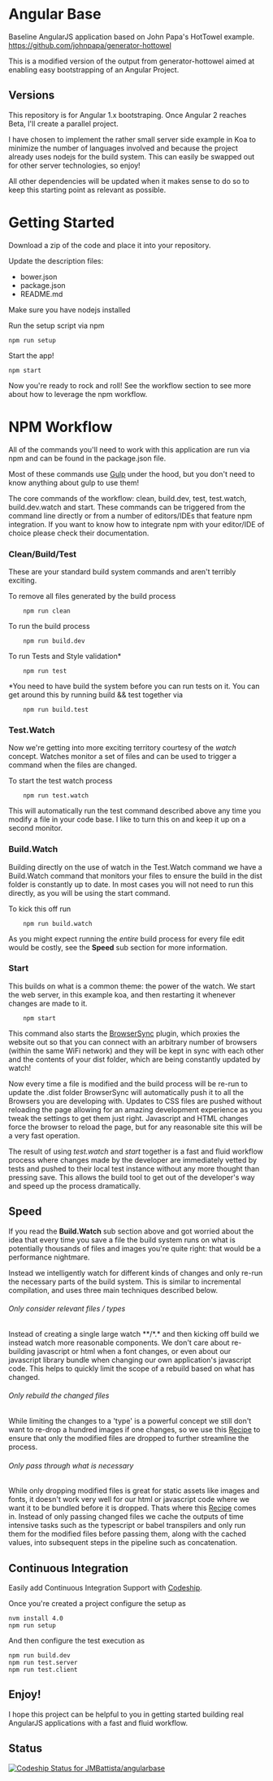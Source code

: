 # Angular Base
Baseline AngularJS application based on John Papa's HotTowel example.
https://github.com/johnpapa/generator-hottowel

This is a modified version of the output from generator-hottowel aimed at enabling easy bootstrapping of an Angular Project.

## Versions
This repository is for Angular 1.x bootstraping. Once Angular 2 reaches Beta, I'll create a parallel project.

I have chosen to implement the rather small server side example in Koa to minimize the number of languages involved and because the project already uses nodejs for the build system. This can easily be swapped out for other server technologies, so enjoy!

All other dependencies will be updated when it makes sense to do so to keep this starting point as relevant as possible.

# Getting Started
Download a zip of the code and place it into your repository.

Update the description files:
* bower.json
* package.json
* README.md

Make sure you have nodejs installed

Run the setup script via npm

```shell
npm run setup
```

Start the app!
```shell
npm start
```

Now you're ready to rock and roll! See the workflow section to see more about how to leverage the npm workflow.

# NPM Workflow
All of the commands you'll need to work with this application are run via npm and can be found in the package.json file.

Most of these commands use [Gulp](http://gulpjs.com/) under the hood, but you don't need to know anything about gulp to use them!

The core commands of the workflow: clean, build.dev, test, test.watch, build.dev.watch and start. These commands can be triggered from the command line directly or from a number of editors/IDEs that feature npm integration. If you want to know how to integrate npm with your editor/IDE of choice please check their documentation.

### Clean/Build/Test
These are your standard build system commands and aren't terribly exciting.

To remove all files generated by the build process
```shell
    npm run clean
```

To run the build process
```shell
    npm run build.dev
```

To run Tests and Style validation*
```shell
    npm run test
```
*You need to have build the system before you can run tests on it. You can get around this by running build && test together via
```
    npm run build.test
```


### Test.Watch
Now we're getting into more exciting territory courtesy of the *watch* concept. Watches monitor a set of files and can be used to trigger a command when the files are changed.

To start the test watch process
```shell
    npm run test.watch
```

This will automatically run the test command described above any time you modify a file in your code base. I like to turn this on and keep it up on a second monitor.

### Build.Watch
Building directly on the use of watch in the Test.Watch command we have a Build.Watch command that monitors your files to ensure the build in the dist folder is constantly up to date. In most cases you will not need to run this directly, as you will be using the start command.

To kick this off run
```shell
    npm run build.watch
```

As you might expect running the *entire* build process for every file edit would be costly, see the **Speed** sub section for more information.


### Start
 This builds on what is a common theme: the power of the watch. We start the web server, in this example koa, and then restarting it whenever changes are made to it.
```shell
    npm start
```

This command also starts the [BrowserSync](https://www.browsersync.io/) plugin, which proxies the website out so that you can connect with an arbitrary number of browsers (within the same WiFi network) and they will be kept in sync with each other and the contents of your dist folder, which are being constantly updated by watch!

Now every time a file is modified and the build process will be re-run to update the .dist folder BrowserSync will automatically push it to all the Browsers you are developing with. Updates to CSS files are pushed without reloading the page allowing for an amazing development experience as you tweak the settings to get them just right. Javascript and HTML changes force the browser to reload the page, but for any reasonable site this will be a very fast operation.

The result of using *test.watch* and *start* together is a fast and fluid workflow process where changes made by the developer are immediately vetted by tests and pushed to their local test instance without any more thought than pressing save. This allows the build tool to get out of the developer's way and speed up the process dramatically.

## Speed
If you read the **Build.Watch** sub section above and got worried about the idea that every time you save a file the build system runs on what is potentially thousands of files and images you're quite right: that would be a performance nightmare.

Instead we intelligently watch for different kinds of changes and only re-run the necessary parts of the build system. This is similar to incremental compilation, and uses three main techniques described below.

###### Only consider relevant files / types
Instead of creating a single large watch \*\*/\*.\* and then kicking off build we instead watch more reasonable components. We don't care about re-building javascript or html when a font changes, or even about our javascript library bundle when changing our own application's javascript code. This helps to quickly limit the scope of a rebuild based on what has changed.

###### Only rebuild the changed files
While limiting the changes to a 'type' is a powerful concept we still don't want to re-drop a hundred images if one changes, so we use this [Recipe](https://github.com/gulpjs/gulp/blob/master/docs/recipes/rebuild-only-files-that-change.md) to ensure that only the modified files are dropped to further streamline the process.

###### Only pass through what is necessary
While only dropping modified files is great for static assets like images and fonts, it doesn't work very well for our html or javascript code where we want it to be bundled before it is dropped. Thats where this [Recipe](https://github.com/gulpjs/gulp/blob/master/docs/recipes/only-pass-through-changed-files.md) comes in. Instead of only passing changed files we cache the outputs of time intensive tasks such as the typescript or babel transpilers and only run them for the modified files before passing them, along with the cached values, into subsequent steps in the pipeline such as concatenation.

## Continuous Integration
Easily add Continuous Integration Support with [Codeship](http://codeship.io).

Once you're created a project configure the setup as
```shell
nvm install 4.0
npm run setup
```

And then configure the test execution as
```shell
npm run build.dev
npm run test.server
npm run test.client
```

## Enjoy!
I hope this project can be helpful to you in getting started building real AngularJS applications with a fast and fluid workflow.

## Status
[ ![Codeship Status for JMBattista/angularbase](https://codeship.com/projects/0dbec4d0-9f6d-0133-d435-46b7f2ce8cb8/status?branch=master)](https://codeship.com/projects/127888)
